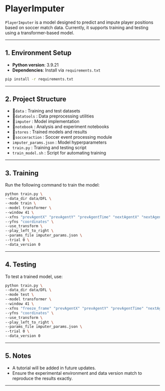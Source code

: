 # PlayerImputer

`PlayerImputer` is a model designed to predict and impute player positions based on soccer match data. Currently, it supports training and testing using a transformer-based model.

---

## 1. Environment Setup

- **Python version**: 3.9.21  
- **Dependencies**: Install via `requirements.txt`
```bash
pip install -r requirements.txt
````

---

## 2. Project Structure

* 📂`data` : Training and test datasets
* 📂`datatools` : Data preprocessing utilities
* 📂`imputer` : Model implementation
* 📂`notebook` : Analysis and experiment notebooks
* 📂`stores` : Trained models and results
* 📂`socceraction` : Soccer event processing module
* `imputer_params.json` : Model hyperparameters
* `train.py` : Training and testing script
* `train_model.sh` : Script for automating training
---

## 3. Training

Run the following command to train the model:

```bash
python train.py \
--data_dir data/DFL \
--mode train \
--model transformer \
--window 41 \
--xfns "prevAgentX" "prevAgentY" "prevAgentTime" "nextAgentX" "nextAgentY" "nextAgentTime" "avgAgentX" "avgAgentY" "agentSide" "agentRole" "agentObserved" "goalDiff" "eventX" "eventY" "eventType" "observeEventX" "observeEventY" "prevAvgX" "prevAvgY" "nextAvgX" "nextAvgY" "possessRatio" "elapsedTime" \
--yfns "coordinates" \
--use_transform \
--play_left_to_right \
--params_file imputer_params.json \
--trial 0 \
--data_version 0
```

---

## 4. Testing

To test a trained model, use:

```bash
python train.py \
--data_dir data/DFL \
--mode test \
--model transformer \
--window 41 \
--xfns "freeze_frame" "prevAgentX" "prevAgentY" "prevAgentTime" "nextAgentX" "nextAgentY" "nextAgentTime" "avgAgentX" "avgAgentY" "agentSide" "agentRole" "agentObserved" "goalDiff" "eventX" "eventY" "eventType" "observeEventX" "observeEventY" "prevAvgX" "prevAvgY" "nextAvgX" "nextAvgY" "possessRatio" "elapsedTime" \
--yfns "coordinates" \
--use_transform \
--play_left_to_right \
--params_file imputer_params.json \
--trial 0 \
--data_version 0
```

---


## 5. Notes

* A tutorial will be added in future updates.
* Ensure the experimental environment and data version match to reproduce the results exactly.

---



